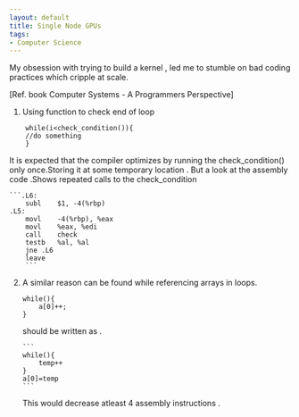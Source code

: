 ```yaml
---
layout: default
title: Single Node GPUs
tags:
- Computer Science
---
```


My obsession with trying to build a kernel ,
led me to stumble on bad coding practices which cripple at scale.

[Ref. book Computer Systems - A Programmers Perspective]

1.  Using function to check end of loop

```  
    while(i<check_condition()){
    //do something
    }   
```

It is expected that the compiler optimizes by running the check_condition()
only once.Storing it at some temporary location . But a look at the
assembly code .Shows repeated calls to the check_condition

    ```.L6:
    	subl	$1, -4(%rbp)
    .L5:
    	movl	-4(%rbp), %eax
    	movl	%eax, %edi
    	call	check
    	testb	%al, %al
    	jne	.L6
    	leave
    	```


2.  A similar reason can be found while referencing arrays in loops.

    ```
    while(){
        a[0]++;
    }
    ```

    should be written as .


        ```
        while(){
            temp++
        }
        a[0]=temp
        ```        
    This would decrease atleast 4 assembly instructions .
